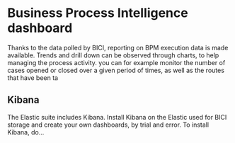 # Business Process Intelligence dashboard

Thanks to the data polled by BICI, reporting on BPM execution data is made available.
Trends and drill down can be observed through charts, to help managing the process activity.
you can for example monitor the number of cases opened or closed over a given period of times, as well as the routes that have been ta

## Kibana

The Elastic suite includes Kibana.
Install Kibana on the Elastic used for BICI storage and create your own dashboards, by trial and error.
To install Kibana, do...


